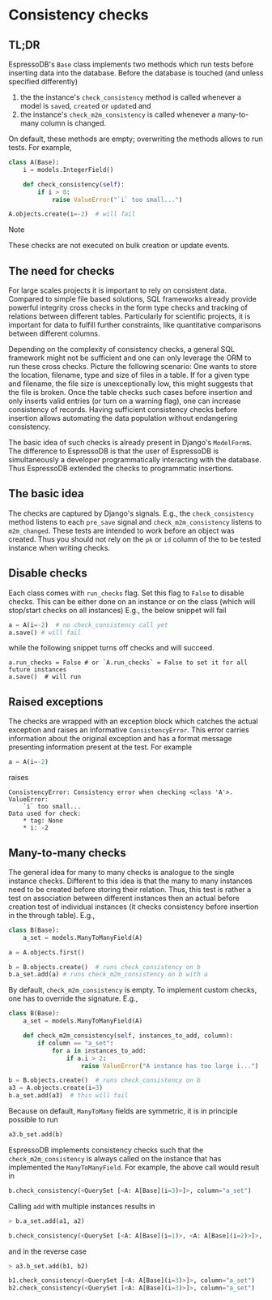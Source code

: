 # Consistency checks

## TL;DR

EspressoDB's `Base` class implements two methods which run tests before inserting data into the database.
Before the database is touched (and unless specified differently)

1. the the instance's `check_consistency` method is called whenever a model is `save`d, `create`d or `update`d and
2. the instance's `check_m2m_consistency` is called whenever a many-to-many column is changed.

On default, these methods are empty; overwriting the methods allows to run tests.
For example,

```python
class A(Base):
    i = models.IntegerField()

    def check_consistency(self):
        if i > 0:
            raise ValueError("`i` too small...")

A.objects.create(i=-2)  # will fail
```

<div class="admonition warning">
<p class="admonition-title">Note</p>
<p>
    These checks are not executed on bulk creation or update events.
</p>
</div>


## The need for checks

For large scales projects it is important to rely on consistent data.
Compared to simple file based solutions, SQL frameworks already provide powerful integrity cross checks in the form type checks and tracking of relations between different tables.
Particularly for scientific projects, it is important for data to fulfill further constraints, like quantitative comparisons between different columns.

Depending on the complexity of consistency checks, a general SQL framework might not be sufficient and one can only leverage the ORM to run these cross checks.
Picture the following scenario: One wants to store the location, filename, type and size of files in a table.
If for a given type and filename, the file size is unexceptionally low, this might suggests that the file is broken.
Once the table checks such cases before insertion and only inserts valid entries (or turn on a warning flag), one can increase consistency of records.
Having sufficient consistency checks before insertion allows automating the data population without endangering consistency.

The basic idea of such checks is already present in Django's `ModelForm`s.
The difference to EspressoDB is that the user of EspressoDB is simultaneously a developer programmatically interacting with the database.
Thus EspressoDB extended the checks to programmatic insertions.

## The basic idea

The checks are captured by Django's signals.
E.g., the `check_consistency` method listens to each `pre_save` signal and `check_m2m_consistency` listens to `m2m_changed`.
These tests are intended to work before an object was created.
Thus you should not rely on the `pk` or `id` column of the to be tested instance when writing checks.

## Disable checks

Each class comes with `run_checks` flag.
Set this flag to `False` to disable checks.
This can be either done on an instance or on the class (which will stop/start checks on all instances)
E.g., the below snippet will fail
```python
a = A(i=-2)  # no check_consistency call yet
a.save() # will fail
```
while the following snippet turns off checks and will succeed.
```
a.run_checks = False # or `A.run_checks` = False to set it for all future instances
a.save()  # will run
```

## Raised exceptions

The checks are wrapped with an exception block which catches the actual exception and raises an informative `ConsistencyError`.
This error carries information about the original exception and has a format message presenting information present at the test.
For example
```python
a = A(i=-2)
```
raises
```
ConsistencyError: Consistency error when checking <class 'A'>.
ValueError:
	`i` too small...
Data used for check:
	* tag: None
	* i: -2
```

## Many-to-many checks

The general idea for many to many checks is analogue to the single instance checks.
Different to this idea is that the many to many instances need to be created before storing their relation.
Thus, this test is rather a test on association between different instances then an actual before creation test of individual instances (it checks consistency before insertion in the through table).
E.g.,
```python
class B(Base):
    a_set = models.ManyToManyField(A)

a = A.objects.first()

b = B.objects.create()  # runs check_consistency on b
b.a_set.add(a) # runs check_m2m_consistency on b with a
```

By default, `check_m2m_consistency` is empty.
To implement custom checks, one has to override the signature.
E.g.,
```python
class B(Base):
    a_set = models.ManyToManyField(A)

    def check_m2m_consistency(self, instances_to_add, column):
        if column == "a_set":
            for a in instances_to_add:
                if a.i > 2:
                    raise ValueError("A instance has too large i...")

b = B.objects.create()  # runs check_consistency on b
a3 = A.objects.create(i=3)
b.a_set.add(a3)  # this will fail
```

Because on default, `ManyToMany` fields are symmetric, it is in principle possible to run
```python
a3.b_set.add(b)
```
EspressoDB implements consistency checks such that the `check_m2m_consistency` is always called on the instance that has implemented the `ManyToManyField`.
For example, the above call would result in
```python
b.check_consistency(<QuerySet [<A: A[Base](i=3)>]>, column="a_set")
```

Calling `add` with multiple instances results in
```python
> b.a_set.add(a1, a2)

b.check_consistency(<QuerySet [<A: A[Base](i=1)>, <A: A[Base](i=2)>]>, column="a_set")
```
and in the reverse case
```python
> a3.b_set.add(b1, b2)

b1.check_consistency(<QuerySet [<A: A[Base](i=3)>]>, column="a_set")
b2.check_consistency(<QuerySet [<A: A[Base](i=3)>]>, column="a_set")
```
